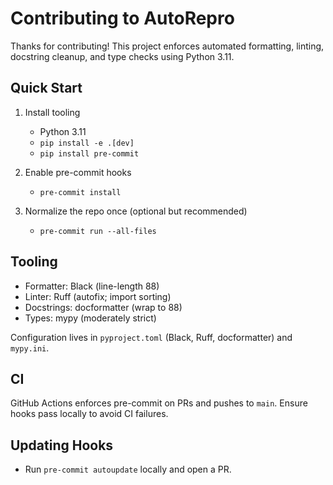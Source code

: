 # Contributing to AutoRepro

Thanks for contributing! This project enforces automated formatting, linting, docstring cleanup, and type checks using Python 3.11.

## Quick Start

1. Install tooling
   - Python 3.11
   - `pip install -e .[dev]`
   - `pip install pre-commit`

2. Enable pre-commit hooks
   - `pre-commit install`

3. Normalize the repo once (optional but recommended)
   - `pre-commit run --all-files`

## Tooling

- Formatter: Black (line-length 88)
- Linter: Ruff (autofix; import sorting)
- Docstrings: docformatter (wrap to 88)
- Types: mypy (moderately strict)

Configuration lives in `pyproject.toml` (Black, Ruff, docformatter) and `mypy.ini`.

## CI

GitHub Actions enforces pre-commit on PRs and pushes to `main`. Ensure hooks pass locally to avoid CI failures.

## Updating Hooks

- Run `pre-commit autoupdate` locally and open a PR.

